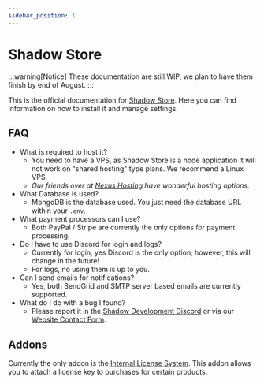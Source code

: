 ```yaml
---
sidebar_position: 1
---
```


# Shadow Store

:::warning[Notice]
These documentation are still WIP, we plan to have them finish by end of August.
:::

This is the official documentation for [Shadow Store](https://shadowdevs.com/store/shadowstore). Here you can find information on how to install it and manage settings.

## FAQ

- What is required to host it?
  - You need to have a VPS, as Shadow Store is a node application it will not work on "shared hosting" type plans. We recommend a Linux VPS.
  - _Our friends over at [Nexus Hosting](https://nexushosting.io/cloud) have wonderful hosting options._
- What Database is used?
  - MongoDB is the database used. You just need the database URL within your `.env`.
- What payment processors can I use?
  - Both PayPal / Stripe are currently the only options for payment processing.
- Do I have to use Discord for login and logs?
  - Currently for login, yes Discord is the only option; however, this will change in the future!
  - For logs, no using them is up to you.
- Can I send emails for notifications?
  - Yes, both SendGrid and SMTP server based emails are currently supported.
- What do I do with a bug I found?
  - Please report it in the [Shadow Development Discord](https://shadowdevs.com/discord) or via our [Website Contact Form](https://shadowdevs.com/form/contactus).

## Addons

Currently the only addon is the [Internal License System](https://shadowdevs.com/store/shadowstore-licensesystem). This addon allows you to attach a license key to purchases for certain products.
